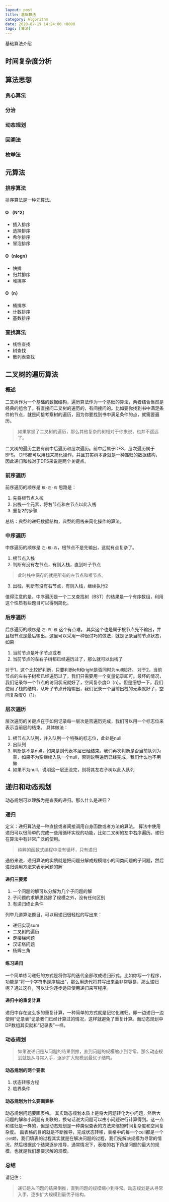 ```yaml
---
layout: post
title: 基础算法
category: Algorithm
date: 2020-07-19 14:24:00 +0800
tags: [算法]
---
```

基础算法介绍

## 时间复杂度分析
## 算法思想
### 贪心算法
### 分治
### 动态规划
### 回溯法
### 枚举法
## 元算法
### 排序算法
排序算法是一种元算法。

#### O （N^2）
+ 插入排序
+ 选择排序
+ 希尔排序
+ 冒泡排序

#### O（nlogn）
* 快排
* 归并排序
* 堆排序

#### O（n）
+ 桶排序
+ 计数排序
+ 基数排序

### 查找算法
+ 线性查找
+ 树查找
+ 散列表查找

## 二叉树的遍历算法
### 概述
二叉树作为一个基础的数据结构，遍历算法作为一个基础的算法，两者结合当然是经典的组合了。有直接问二叉树的遍历的，有间接问的。比如要你找到书中满足条件的节点，就是间接考察树的遍历，因为你要找到书中满足条件的点，就需要遍历。
> 如果掌握了二叉树的遍历，那么其他复杂的树相对于你来说，也并不遥远了。

二叉树的遍历主要有前中后遍历和层次遍历。前中后属于DFS，层次遍历属于BFS。
DFS都可以用栈来简化操作。并且其实树本身就是一种递归的数据结构，因此递归和栈对于DFS来说是两个关键点。

### 前序遍历
前序遍历的顺序是 `根-左-右`
思路是：
1. 先将根节点入栈
2. 出栈一个元素，将右节点和左节点以此入栈
3. 重复2的步骤

总结：典型的递归数据结构，典型的用栈来简化操作的算法。

### 中序遍历
中序遍历的顺序是 `左-根-右`，根节点不是先输出，这就有点复杂了。
1. 根节点入栈
2. 判断有没有左节点，有则入栈，直到叶子节点
> 此时栈中保存的就是所有的左节点和根节点。

3. 出栈，判断有没有右节点，有则入栈，继续执行2

值得注意的是，中序遍历是一个二叉查找树（BST）的结果是一个有序数组，利用这个性质有些题目可以得到简化。

### 后序遍历
后序遍历的顺序是 `左-右-根`
这个有点难。
其实这个也是属于根节点先不输出，并且根节点是最后输出。这里可以采用一种很讨巧的做法，就是记录当前节点状态，如果
1. 当前节点是叶子节点或者
2. 当前节点的左右子树都已经遍历过了，那么就可以出栈了

对于1，这个比较好判断，只要判断left和right是否同时为null就好。
对于2，当前节点的左右子树都已经遍历过了，我们只需要用一个变量记录即可。最坏的情况，我们记录每一个节点的访问状况就好了，空间复杂度O（n）。但是细想一下，我们使用了栈的结构，从叶子节点开始输出，我们记录一个当前出栈的元素就好了，空间复杂度O（1）。

### 层次遍历
层次遍历的关键点在于如何记录每一层次是否遍历完成，我们可以用一个标志位来表示当前层的结束。
具体做法：
1. 根节点入队列，并入队列一个特殊的标志位，此处是null
2. 出队列
3. 判断是不是null，如果是则代表本层已经结束。我们再次判断是否当前队列为空，如果不为空继续入队一个null，否则说明遍历已经完成，我们什么也不用做
4. 如果不为null，说明这一层还没完，则将其左右子树以此入队列

## 递归和动态规划
动态规划可以理解为是查表的递归。那么什么是递归？
### 递归
定义：递归算法是一种直接或者间接调用自身函数或者方法的算法。
算法中使用递归可以很简单的完成一些用循环实现的功能，比如二叉树的左中右序遍历。递归在算法中有非常广泛的使用。
> 纯粹的函数式编程中没有循环，只有递归

通俗来说，递归算法的实质就是把问题分解成规模缩小的同类问题的子问题，然后递归调用方法来表示问题的解

#### 递归三要素
1. 一个问题的解可以分解为几个子问题的解
2. 子问题的求解思路除了规模之外，没有任何区别
3. 有递归终止条件

列举几道算法题目，可以用递归很轻松的写出来：
+ 递归实现sum
+ 二叉树的遍历
+ 走楼梯问题
+ 汉诺塔问题
+ 杨辉三角

#### 练习递归
一个简单练习递归的方式是将你写的迭代全部改成递归形式。比如你写一个程序，功能是“将一个字符串逆序输出”，那么用迭代将其写出来会非常容易，那么递归呢？通过这样，可以让你逐步适应使用递归来写程序。

#### 递归中的重复计算
递归中存在这么多的重复计算，一种简单的方式就是记忆化递归。即一边递归一边使用“记录表”记录我们已经计算过的情况，这样就避免了重复计算。而动态规划中DP数组其实就和“记录表”一样。

### 动态规划
> 如果说递归是从问题的结果倒推，直到问题的规模缩小到寻常。那么动态规划就是从寻常入手，逐步扩大规模到最优子结构。

#### 动态规划的两个要素
1. 状态转移方程
2. 临界条件

#### 动态规划为什么要画表格
动态规划问题要画表格。
其实动态规划本质上是将大问题转化为小问题，然后大问题的解和小问题有关联的，换句话说大问题可以由小问题进行计算得到。这一点和递归是一样的，但是动态规划是一种类似查表的方法来缩短时间复杂度和空间复杂度。
画表格的目的就是不断推导，完成状态转移，表格中的每一个cell都是一个`小问题`，我们填表的过程其实就是在解决问题的过程，我们先解决规模为寻常的情况，然后根据这个结果逐步推导，通常情况下，表格的右下角是问题的最大的规模，也就是我们想要求解的规模。

### 总结
请记住：
> 递归是从问题的结果倒推，直到问题的规模缩小到寻常。动态规划是从寻常入手，逐步扩大规模到最优子结构。